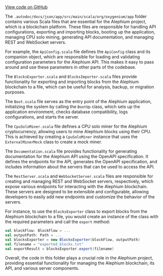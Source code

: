 [View code on GitHub](https://github.com/oxygenium/oxygenium/.autodoc/docs/json/app/src/main/scala/org/oxygenium/app)

The `.autodoc/docs/json/app/src/main/scala/org/oxygenium/app` folder contains various Scala files that are essential for the Alephium project, which is a blockchain platform. These files are responsible for handling API configurations, exporting and importing blocks, booting up the application, managing CPU solo mining, generating API documentation, and managing REST and WebSocket servers.

For example, the `ApiConfig.scala` file defines the `ApiConfig` class and its companion object, which are responsible for loading and validating configuration parameters for the Alephium API. This makes it easy to pass around and use these parameters in other parts of the codebase.

The `BlocksExporter.scala` and `BlocksImporter.scala` files provide functionality for exporting and importing blocks from the Alephium blockchain to a file, which can be useful for analysis, backup, or migration purposes.

The `Boot.scala` file serves as the entry point of the Alephium application, initializing the system by calling the `BootUp` class, which sets up the application environment, checks database compatibility, logs configurations, and starts the server.

The `CpuSoloMiner.scala` file defines a CPU solo miner for the Alephium cryptocurrency, allowing users to mine Alephium blocks using their CPU. This is achieved by creating a `CpuSoloMiner` instance that uses the `ExternalMinerMock` class to create a mock miner.

The `Documentation.scala` file provides functionality for generating documentation for the Alephium API using the OpenAPI specification. It defines the endpoints for the API, generates the OpenAPI specification, and includes information about the servers that can be used to access the API.

The `RestServer.scala` and `WebSocketServer.scala` files are responsible for creating and managing REST and WebSocket servers, respectively, which expose various endpoints for interacting with the Alephium blockchain. These servers are designed to be extensible and configurable, allowing developers to easily add new endpoints and customize the behavior of the servers.

For instance, to use the `BlocksExporter` class to export blocks from the Alephium blockchain to a file, you would create an instance of the class with the required parameters and call the `export` method:

```scala
val blockFlow: BlockFlow = ...
val outputPath: Path = ...
val blocksExporter = new BlocksExporter(blockFlow, outputPath)
val filename = "exported_blocks.txt"
val exportResult = blocksExporter.export(filename)
```

Overall, the code in this folder plays a crucial role in the Alephium project, providing essential functionality for managing the Alephium blockchain, its API, and various server components.
